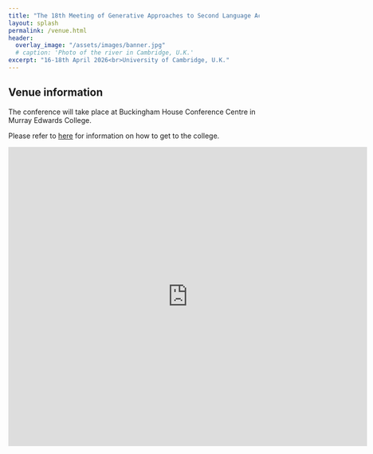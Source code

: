 ```yaml
---
title: "The 18th Meeting of Generative Approaches to Second Language Acquisition         "
layout: splash
permalink: /venue.html
header:
  overlay_image: "/assets/images/banner.jpg"
  # caption: 'Photo of the river in Cambridge, U.K.'
excerpt: "16-18th April 2026<br>University of Cambridge, U.K."
---
```

## Venue information

The conference will take place at Buckingham House Conference Centre in Murray Edwards College. 

Please refer to [here](https://www.murrayedwards.cam.ac.uk/about-us/visit-us) for information on how to get to the college. 

<iframe width="720" height="600" frameborder="0" scrolling="no" marginheight="0" marginwidth="0" style="border:0;" allowfullscreen="" loading="lazy" referrerpolicy="no-referrer-when-downgrade" src="https://maps.google.com/maps?width=720&amp;height=600&amp;hl=en&amp;q=Buckingham%20House%20Conference%20Centre%20+(Conference%20Venue)&amp;t=h&amp;z=18&amp;ie=UTF8&amp;iwloc=B&amp;output=embed"></iframe>
